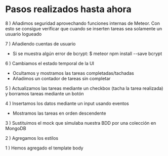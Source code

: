 # Pasos realizados hasta ahora
8 ) Añadimos seguridad aprovechando funciones internas de Meteor. Con esto se consigue verificar que cuando se inserten tareas sea solamente un usuario logueado

7 ) Añadiendo cuentas de usuario
- Si se muestra algún error de bcrypt: $ meteor npm install --save bcrypt

6 ) Cambiamos el estado temporal de la UI
- Ocultamos y mostramos las tareas completadas/tachadas
- Añadimos un contador de tareas sin completar

5 ) Actualizamos las tareas mediante un checkbox (tacha la tarea realizada) y borramos tareas mediante un botón

4 ) Insertamos los datos mediante un input usando eventos
- Mostramos las tareas en orden descendente

3 ) Sustituimos el mock que simulaba nuestra BDD por una colección en MongoDB

2 ) Agregamos los estilos

1 ) Hemos agregado el template body
